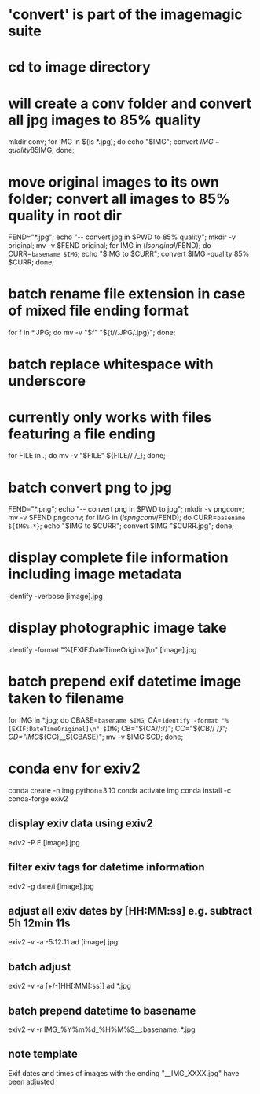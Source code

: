 # 'convert' is part of the imagemagic suite
# cd to image directory
# will create a conv folder and convert all jpg images to 85% quality
mkdir conv; for IMG in $(ls *.jpg); do echo "$IMG"; convert $IMG -quality 85% conv/$IMG; done;

# move original images to its own folder; convert all images to 85% quality in root dir
FEND="*.jpg"; echo "-- convert jpg in $PWD to 85% quality"; mkdir -v original; mv -v $FEND original; for IMG in $(ls original/$FEND); do CURR=`basename $IMG`; echo "$IMG to $CURR"; convert $IMG -quality 85% $CURR; done;

# batch rename file extension in case of mixed file ending format
for f in *.JPG; do mv -v "$f" "${f//.JPG/.jpg}"; done;

# batch replace whitespace with underscore
# currently only works with files featuring a file ending
for FILE in *.*; do mv -v "$FILE" ${FILE// /_}; done;

# batch convert png to jpg
FEND="*.png"; echo "-- convert png in $PWD to jpg"; mkdir -v pngconv; mv -v $FEND pngconv; for IMG in $(ls pngconv/$FEND); do CURR=`basename ${IMG%.*}`; echo "$IMG to $CURR"; convert $IMG "$CURR.jpg"; done;

# display complete file information including image metadata
identify -verbose [image].jpg

# display photographic image take
identify -format "%[EXIF:DateTimeOriginal]\n" [image].jpg

# batch prepend exif datetime image taken to filename
for IMG in *.jpg; do CBASE=`basename $IMG`; CA=`identify -format "%[EXIF:DateTimeOriginal]\n" $IMG`; CB="${CA//:/}"; CC="${CB// /_}"; CD="IMG_${CC}__${CBASE}"; mv -v $IMG $CD; done;


# conda env for exiv2
conda create -n img python=3.10
conda activate img
conda install -c conda-forge exiv2

## display exiv data using exiv2
exiv2 -P E [image].jpg
## filter exiv tags for datetime information
exiv2 -g date/i [image].jpg

## adjust all exiv dates by [HH:MM:ss] e.g. subtract 5h 12min 11s
exiv2 -v -a -5:12:11 ad [image].jpg
## batch adjust
exiv2 -v -a [+/-]HH[:MM[:ss]] ad *.jpg

## batch prepend datetime to basename
exiv2 -v -r IMG_%Y%m%d_%H%M%S__:basename: *.jpg

## note template
Exif dates and times of images with the ending "__IMG_XXXX.jpg" have been adjusted
